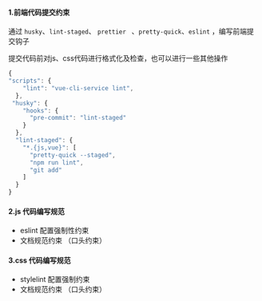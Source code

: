 #### 1.前端代码提交约束

通过 `husky`、`lint-staged`、 `prettier ` 、`pretty-quick`、`eslint` ，编写前端提交钩子

提交代码前对js、css代码进行格式化及检查，也可以进行一些其他操作

```javascript
{
"scripts": {
    "lint": "vue-cli-service lint",
  },
 "husky": {
    "hooks": {
      "pre-commit": "lint-staged"
    }
  },
  "lint-staged": {
    "*.{js,vue}": [
      "pretty-quick --staged",
      "npm run lint",
      "git add"
    ]
  }
}
```

#### 2.js 代码编写规范

- eslint 配置强制性约束
- 文档规范约束 （口头约束）

#### 3.css 代码编写规范

- stylelint 配置强制约束
- 文档规范约束 （口头约束）